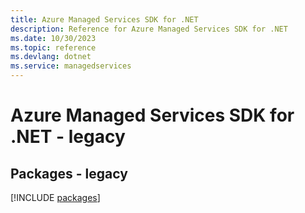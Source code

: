 ```yaml
---
title: Azure Managed Services SDK for .NET
description: Reference for Azure Managed Services SDK for .NET
ms.date: 10/30/2023
ms.topic: reference
ms.devlang: dotnet
ms.service: managedservices
---
```

# Azure Managed Services SDK for .NET - legacy
## Packages - legacy
[!INCLUDE [packages](managed-services-index.md)]